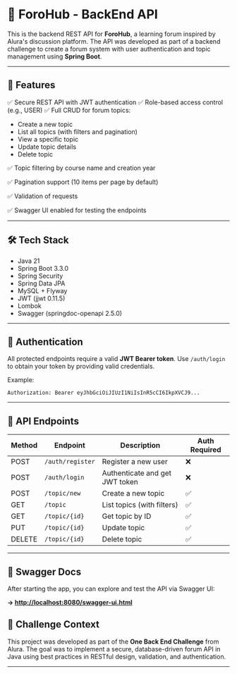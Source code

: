 

# 🧠 ForoHub - BackEnd API

This is the backend REST API for **ForoHub**, a learning forum inspired by Alura's discussion platform. The API was developed as part of a backend challenge to create a forum system with user authentication and topic management using **Spring Boot**.

---

## 🚀 Features

✅ Secure REST API with JWT authentication
✅ Role-based access control (e.g., USER)
✅ Full CRUD for forum topics:

* Create a new topic
* List all topics (with filters and pagination)
* View a specific topic
* Update topic details
* Delete topic

✅ Topic filtering by course name and creation year

✅ Pagination support (10 items per page by default)

✅ Validation of requests

✅ Swagger UI enabled for testing the endpoints

---

## 🛠️ Tech Stack

* Java 21
* Spring Boot 3.3.0
* Spring Security
* Spring Data JPA
* MySQL + Flyway
* JWT (jjwt 0.11.5)
* Lombok
* Swagger (springdoc-openapi 2.5.0)

---

## 🔐 Authentication

All protected endpoints require a valid **JWT Bearer token**.
Use `/auth/login` to obtain your token by providing valid credentials.

Example:

```http
Authorization: Bearer eyJhbGciOiJIUzI1NiIsInR5cCI6IkpXVCJ9...
```

---

## 📄 API Endpoints

| Method | Endpoint         | Description                    | Auth Required |
| ------ | ---------------- | ------------------------------ | ------------- |
| POST   | `/auth/register` | Register a new user            | ❌             |
| POST   | `/auth/login`    | Authenticate and get JWT token | ❌             |
| POST   | `/topic/new`     | Create a new topic             | ✅             |
| GET    | `/topic`         | List topics (with filters)     | ✅             |
| GET    | `/topic/{id}`    | Get topic by ID                | ✅             |
| PUT    | `/topic/{id}`    | Update topic                   | ✅             |
| DELETE | `/topic/{id}`    | Delete topic                   | ✅             |

---

## 🔎 Swagger Docs

After starting the app, you can explore and test the API via Swagger UI:

**→ [http://localhost:8080/swagger-ui.html](http://localhost:8080/swagger-ui.html)**


## 📌 Challenge Context

This project was developed as part of the **One Back End Challenge** from Alura.
The goal was to implement a secure, database-driven forum API in Java using best practices in RESTful design, validation, and authentication.

---
